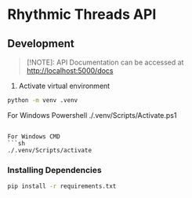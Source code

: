 # Rhythmic Threads API

## Development

> [!NOTE]:
> API Documentation can be accessed at [http://localhost:5000/docs](http://localhost:5000/docs)

1. Activate virtual environment

```sh
python -m venv .venv
```

For Windows Powershell
./.venv/Scripts/Activate.ps1
```

For Windows CMD
```sh
./.venv/Scripts/activate
```

### Installing Dependencies

```sh
pip install -r requirements.txt
```
